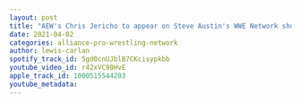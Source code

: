 ```yaml
---
layout: post
title: "AEW's Chris Jericho to appear on Steve Austin's WWE Network show Broken Skull Sessions!"
date: 2021-04-02
categories: alliance-pro-wrestling-network
author: lewis-carlan
spotify_track_id: 5gd0cnUJblB7CKcisypkbb
youtube_video_id: r42xVC90HvE
apple_track_id: 1000515544203
youtube_metadata: 
---
```

